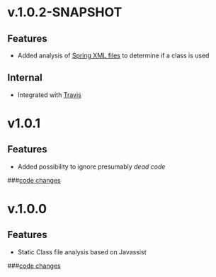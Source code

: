 v.1.0.2-SNAPSHOT
================
Features
--------
* Added analysis of [Spring XML files](http://docs.spring.io/spring/docs/3.2.4.RELEASE/spring-framework-reference/html/beans.html#beans-factory-instantiation) to determine if a class is used

Internal
--------
* Integrated with [Travis](https://travis-ci.org/ImmobilienScout24/deadcode4j)

v1.0.1
======
Features
--------
* Added possibility to ignore presumably _dead code_

###[code changes](https://github.com/ImmobilienScout24/deadcode4j/compare/66e22d23e3acf1874f11046011bb6e067a085c0b...02cb1b5749b8853dd59fa209899bdde0f29fdead)

v.1.0.0
=======
Features
--------
* Static Class file analysis based on Javassist

###[code changes](https://github.com/ImmobilienScout24/deadcode4j/compare/1bf976e7d67d9fa5f142022e6a56bb0d5ab0...66e22d23e3acf1874f11046011bb6e067a085c0b)
